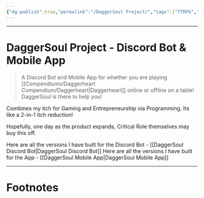 ```yaml
---
{"dg-publish":true,"permalink":"/DaggerSoul Project/","tags":["TTRPG","coding"]}
---
```



---
# DaggerSoul Project - Discord Bot & Mobile App
> A Discord Bot and Mobile App for whether you are playing [[Compendiums/Daggerheart Compendium/Daggerheart\|Daggerheart]] online or offline on a table! DaggerSoul is there to help you!

Combines my itch for Gaming and Entrepreneurship via Programming. 
Its like a 2-in-1 itch reduction!

Hopefully, one day as the product expands, Critical Role themselves may buy this off.

Here are all the versions I have built for the Discord Bot - [[DaggerSoul Discord Bot\|DaggerSoul Discord Bot]]
Here are all the versions I have built for the App - [[DaggerSoul Mobile App\|DaggerSoul Mobile App]]

---
# Footnotes